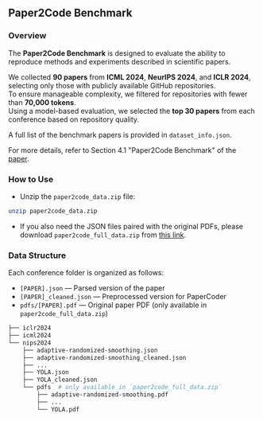 ## Paper2Code Benchmark

### Overview
The **Paper2Code Benchmark** is designed to evaluate the ability to reproduce methods and experiments described in scientific papers.

We collected **90 papers** from **ICML 2024**, **NeurIPS 2024**, and **ICLR 2024**, selecting only those with publicly available GitHub repositories.  
To ensure manageable complexity, we filtered for repositories with fewer than **70,000 tokens**.  
Using a model-based evaluation, we selected the **top 30 papers** from each conference based on repository quality.

A full list of the benchmark papers is provided in `dataset_info.json`.

For more details, refer to Section 4.1 "Paper2Code Benchmark" of the [paper](https://arxiv.org/abs/2504.17192).


### How to Use
- Unzip the `paper2code_data.zip` file:
```bash
unzip paper2code_data.zip
```
- If you also need the JSON files paired with the original PDFs, please download `paper2code_full_data.zip` from [this link](https://drive.google.com/file/d/1OTO6nk8s7Q8FzRm2FeyqFLI06l1NCujc/view?usp=drive_link).

### Data Structure
Each conference folder is organized as follows:
- `[PAPER].json` — Parsed version of the paper
- `[PAPER]_cleaned.json` — Preprocessed version for PaperCoder
- `pdfs/[PAPER].pdf` — Original paper PDF (only available in `paper2code_full_data.zip`)

```bash
├── iclr2024 
├── icml2024
└── nips2024
    ├── adaptive-randomized-smoothing.json
    ├── adaptive-randomized-smoothing_cleaned.json
    ├── ... 
    ├── YOLA.json
    ├── YOLA_cleaned.json
    └── pdfs  # only available in `paper2code_full_data.zip`
        ├── adaptive-randomized-smoothing.pdf
        ├── ... 
        └── YOLA.pdf
```

